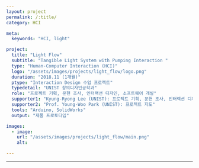 ```yaml
---
layout: project
permalink: /:title/
category: HCI

meta:
  keywords: "HCI, light"

project:
  title: "Light Flow"
  subtitle: "Tangible Light System with Pumping Interaction "
  type: "Human-Computer Interaction (HCI)"
  logo: "/assets/images/projects/light_flow/logo.png"
  duration: "2018.11 (1개월)"
  ptype: "Interaction Design 수업 프로젝트"
  typedetail: "UNIST 창의디자인공학과"
  role: "프로젝트 기획, 문헌 조사, 인터랙션 디자인, 소프트웨어 개발"
  supporter1: "Kyung-Ryong Lee (UNIST): 프로젝트 기획, 문헌 조사, 인터랙션 디자인, 하드웨어 설계"
  supporter2: "Prof. Young-Woo Park (UNIST): 프로젝트 지도"
  tools: "Arduino, SolidWorks"
  output: "제품 프로토타입"

images:
  - image:
    url: "/assets/images/projects/light_flow/main.png"
    alt:

---
```

---
<br>
